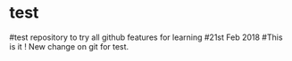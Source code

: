# test
#test repository to try all github features for learning
#21st Feb 2018
#This is it ! New change on git for test.
